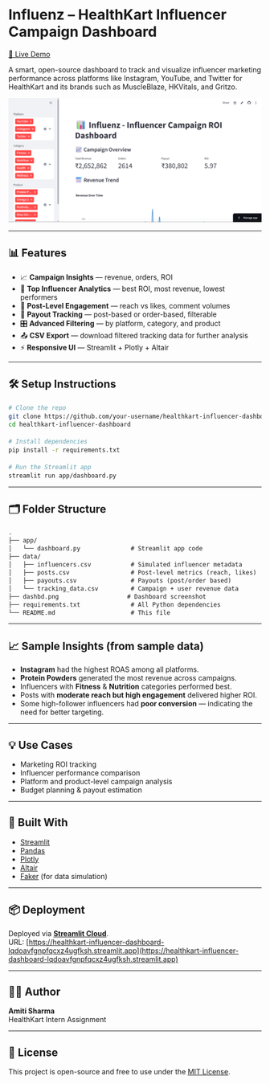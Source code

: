 # Influenz – HealthKart Influencer Campaign Dashboard

[🚀 Live Demo](https://healthkart-influencer-dashboard-lqdoavfgnpfqcxz4ugfksh.streamlit.app)

A smart, open-source dashboard to track and visualize influencer marketing performance across platforms like Instagram, YouTube, and Twitter for HealthKart and its brands such as MuscleBlaze, HKVitals, and Gritzo.

![Dashboard Preview](dashbd.png)

---

## 📊 Features

- 📈 **Campaign Insights** — revenue, orders, ROI
- 🧠 **Top Influencer Analytics** — best ROI, most revenue, lowest performers
- 📣 **Post-Level Engagement** — reach vs likes, comment volumes
- 💸 **Payout Tracking** — post-based or order-based, filterable
- 🎛 **Advanced Filtering** — by platform, category, and product
- 📤 **CSV Export** — download filtered tracking data for further analysis
- ⚡ **Responsive UI** — Streamlit + Plotly + Altair

---

## 🛠️ Setup Instructions

```bash
# Clone the repo
git clone https://github.com/your-username/healthkart-influencer-dashboard.git
cd healthkart-influencer-dashboard

# Install dependencies
pip install -r requirements.txt

# Run the Streamlit app
streamlit run app/dashboard.py
```

---

## 🗂 Folder Structure

```
.
├── app/
│   └── dashboard.py              # Streamlit app code
├── data/
│   ├── influencers.csv           # Simulated influencer metadata
│   ├── posts.csv                 # Post-level metrics (reach, likes)
│   ├── payouts.csv               # Payouts (post/order based)
│   └── tracking_data.csv         # Campaign + user revenue data
├── dashbd.png                   # Dashboard screenshot
├── requirements.txt              # All Python dependencies
└── README.md                     # This file
```

---

## 📈 Sample Insights (from sample data)

- **Instagram** had the highest ROAS among all platforms.
- **Protein Powders** generated the most revenue across campaigns.
- Influencers with **Fitness** & **Nutrition** categories performed best.
- Posts with **moderate reach but high engagement** delivered higher ROI.
- Some high-follower influencers had **poor conversion** — indicating the need for better targeting.

---

## 💡 Use Cases

- Marketing ROI tracking
- Influencer performance comparison
- Platform and product-level campaign analysis
- Budget planning & payout estimation

---

## 🔧 Built With

- [Streamlit](https://streamlit.io/)
- [Pandas](https://pandas.pydata.org/)
- [Plotly](https://plotly.com/)
- [Altair](https://altair-viz.github.io/)
- [Faker](https://faker.readthedocs.io/en/master/) (for data simulation)

---

## 📦 Deployment

Deployed via **[Streamlit Cloud](https://streamlit.io/cloud)**.  
URL: [https://healthkart-influencer-dashboard-lqdoavfgnpfqcxz4ugfksh.streamlit.app](https://healthkart-influencer-dashboard-lqdoavfgnpfqcxz4ugfksh.streamlit.app)

---

## 👩‍💻 Author

**Amiti Sharma**  
HealthKart Intern Assignment  

---

## 📃 License

This project is open-source and free to use under the [MIT License](LICENSE).
